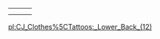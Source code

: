 |     |     |     |
|-----|-----|-----|
|     |     |     |
|     |     |     |

[pl:CJ\_Clothes%5CTattoos:\_Lower\_Back\_(12)](/pl:CJ_Clothes%5CTattoos:_Lower_Back_(12).md "wikilink")
